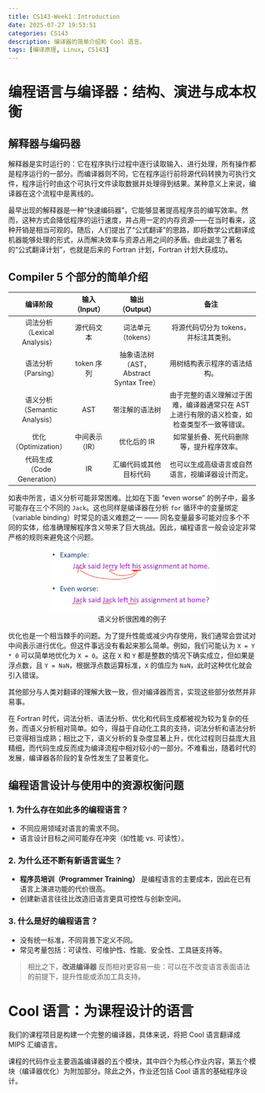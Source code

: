 ```yaml
---
title: CS143-Week1：Introduction
date: 2025-07-27 19:53:51
categories: CS143
description: 编译器的简单介绍和 Cool 语言。
tags: [编译原理, Linux, CS143]
---
```

# 编程语言与编译器：结构、演进与成本权衡
## 解释器与编码器
解释器是实时运行的：它在程序执行过程中逐行读取输入、进行处理，所有操作都是程序运行的一部分。而编译器则不同，它在程序运行前将源代码转换为可执行文件，程序运行时由这个可执行文件读取数据并处理得到结果。某种意义上来说，编译器在这个流程中是离线的。

最早出现的解释器是一种“快速编码器”，它能够显著提高程序员的编写效率。然而，这种方式会降低程序的运行速度，并占用一定的内存资源——在当时看来，这种开销是相当可观的。随后，人们提出了“公式翻译”的思路，即将数学公式翻译成机器能够处理的形式，从而解决效率与资源占用之间的矛盾。由此诞生了著名的“公式翻译计划”，也就是后来的 Fortran 计划，Fortran 计划大获成功。

## Compiler 5 个部分的简单介绍

<table>
  <thead>
    <tr>
        <th width="20%">编译阶段</th>
        <th width="13%">输入<br>（Input）</th>
        <th width="25%">输出<br>（Output）</th>
        <th width="42%">备注</th>
    </tr>
  </thead>
  <tbody>
    <tr>
      <td align="center">词法分析<br>（Lexical Analysis）</td>
      <td align="center">源代码文本</td>
      <td align="center">词法单元<br>（tokens）</td>
      <td align="center">将源代码切分为 tokens，并标注其类别。</td>
    </tr>
    <tr>
      <td align="center">语法分析<br>（Parsing）</td>
      <td align="center">token 序列</td>
      <td align="center">抽象语法树<br>（AST，Abstract Syntax Tree）</td>
      <td align="center">用树结构表示程序的语法结构。</td>
    </tr>
    <tr>
      <td align="center">语义分析<br>（Semantic Analysis）</td>
      <td align="center">AST</td>
      <td align="center">带注解的语法树</td>
      <td align="center">由于完整的语义理解过于困难，编译器通常只在 AST 上进行有限的语义检查，如检查类型不一致等错误。</td>
    </tr>
    <tr>
      <td align="center">优化<br>（Optimization）</td>
      <td align="center">中间表示<br>（IR）</td>
      <td align="center">优化后的 IR</td>
      <td align="center">如常量折叠、死代码删除等，提升程序效率。</td>
    </tr>
    <tr>
      <td align="center">代码生成<br>（Code Generation）</td>
      <td align="center">IR</td>
      <td align="center">汇编代码或其他目标代码</td>
      <td align="center">也可以生成高级语言或自然语言，视编译器设计而定。</td>
    </tr>
  </tbody>
</table>

如表中所言，语义分析可能非常困难。比如在下面 “even worse” 的例子中，最多可能存在三个不同的 `Jack`。这也同样是编译器在分析 `for` 循环中的变量绑定（variable binding）时常见的语义难题之一 —— 同名变量最多可能对应多个不同的实体，给准确理解程序含义带来了巨大挑战。因此，编程语言一般会设定非常严格的规则来避免这个问题。
<figure style="text-align: center;">
  <img src="/illustrations/CS143-Week1/1.png" alt="语义分析很困难的例子" width="80%">
  <figcaption>语义分析很困难的例子</figcaption>
</figure>

优化也是一个相当棘手的问题。为了提升性能或减少内存使用，我们通常会尝试对中间表示进行优化。但这件事远没有看起来那么简单。例如，我们可能认为 `X = Y * 0` 可以简单地优化为 `X = 0`。这在 `X` 和 `Y` 都是整数的情况下确实成立，但如果是浮点数，且 `Y = NaN`，根据浮点数运算标准，`X` 的值应为 `NaN`，此时这种优化就会引入错误。

其他部分与人类对翻译的理解大致一致，但对编译器而言，实现这些部分依然并非易事。

在 Fortran 时代，词法分析、语法分析、优化和代码生成都被视为较为复杂的任务，而语义分析相对简单。如今，得益于自动化工具的支持，词法分析和语法分析已变得相当成熟；相比之下，语义分析的复杂度显著上升，优化过程则日益庞大且精细，而代码生成反而成为编译流程中相对较小的一部分。不难看出，随着时代的发展，编译器各阶段的复杂性发生了显著变化。

## 编程语言设计与使用中的资源权衡问题
### 1. 为什么存在如此多的编程语言？
- 不同应用领域对语言的需求不同。
- 语言设计目标之间可能存在冲突（如性能 vs. 可读性）。

### 2. 为什么还不断有新语言诞生？
- **程序员培训（Programmer Training）** 是编程语言的主要成本，因此在已有语言上演进功能的代价很高。
- 创建新语言往往比改造旧语言更具可控性与创新空间。

### 3. 什么是好的编程语言？
- 没有统一标准，不同背景下定义不同。
- 常见考量包括：可读性、可维护性、性能、安全性、工具链支持等。

> 相比之下，**改进编译器** 反而相对更容易一些：可以在不改变语言表面语法的前提下，提升性能或添加工具支持。

# Cool 语言：为课程设计的语言
我们的课程项目是构建一个完整的编译器，具体来说，将把 Cool 语言翻译成 MIPS 汇编语言。

课程的代码作业主要涵盖编译器的五个模块，其中四个为核心作业内容，第五个模块（编译器优化）为附加部分。除此之外，作业还包括 Cool 语言的基础程序设计。
